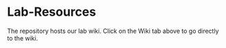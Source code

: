 # Lab-Resources
The repository hosts our lab wiki. Click on the Wiki tab above to go directly to the wiki.
